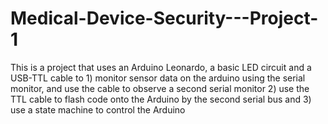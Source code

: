 # Medical-Device-Security---Project-1
This is a project that uses an Arduino Leonardo, a basic LED circuit and a USB-TTL cable to 1) monitor sensor data on the arduino using the serial monitor, and use the cable to observe a second serial monitor 2) use the TTL cable to flash code onto the Arduino by the second serial bus and 3) use a state machine to control the Arduino

